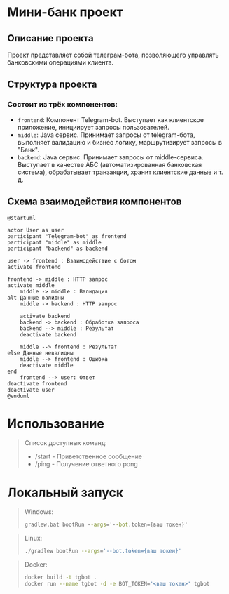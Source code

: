 # Мини-банк проект

## Описание проекта
Проект представляет собой телеграм-бота, позволяющего управлять банковскими операциями клиента.

## Структура проекта
### Состоит из трёх компонентов:
- `frontend`: Компонент Telegram-bot. Выступает как клиентское приложение, инициирует запросы пользователей.
- `middle`: Java сервис. Принимает запросы от telegram-бота, выполняет валидацию и бизнес логику, маршрутизирует запросы в "Банк".
- `backend`: Java сервис. Принимает запросы от middle-сервиса. Выступает в качестве АБС (автоматизированная банковская система), обрабатывает транзакции, хранит клиентские данные и т. д.

## Схема взаимодействия компонентов
```plantuml
@startuml

actor User as user
participant "Telegram-bot" as frontend
participant "middle" as middle
participant "backend" as backend

user -> frontend : Взаимодействие с ботом
activate frontend

frontend -> middle : HTTP запрос
activate middle
    middle -> middle : Валидация
alt Данные валидны
    middle -> backend : HTTP запрос

    activate backend
    backend -> backend : Обработка запроса 
    backend --> middle : Результат
    deactivate backend
    
    middle --> frontend : Результат
else Данные невалидны
    middle --> frontend : Ошибка
    deactivate middle
end
    frontend --> user: Ответ
deactivate frontend
deactivate user
@enduml
```

# Использование
>Список доступных команд:
>- /start - Приветственное сообщение
>- /ping - Получение ответного pong 

# Локальный запуск
>Windows:
>```cmd
>gradlew.bat bootRun --args='--bot.token={ваш токен}'
>```

>Linux:
>```bash
>./gradlew bootRun --args='--bot.token={ваш токен}'
>```

>Docker:
>```bash
>docker build -t tgbot .
>docker run --name tgbot -d -e BOT_TOKEN='<ваш токен>' tgbot
>```